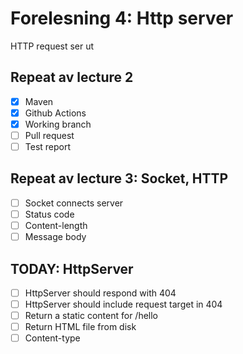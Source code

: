 # Forelesning 4: Http server

HTTP request ser ut

## Repeat av lecture 2

* [x] Maven
* [x] Github Actions
* [x] Working branch
* [ ] Pull request
* [ ] Test report

## Repeat av lecture 3: Socket, HTTP

* [ ] Socket connects server
* [ ] Status code
* [ ] Content-length
* [ ] Message body

## TODAY: HttpServer

* [ ] HttpServer should respond with 404
* [ ] HttpServer should include request target in 404
* [ ] Return a static content for /hello
* [ ] Return HTML file from disk
* [ ] Content-type
